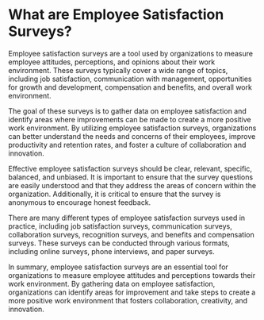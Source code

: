 # What are Employee Satisfaction Surveys?

Employee satisfaction surveys are a tool used by organizations to measure employee attitudes, perceptions, and opinions about their work environment. These surveys typically cover a wide range of topics, including job satisfaction, communication with management, opportunities for growth and development, compensation and benefits, and overall work environment.

The goal of these surveys is to gather data on employee satisfaction and identify areas where improvements can be made to create a more positive work environment. By utilizing employee satisfaction surveys, organizations can better understand the needs and concerns of their employees, improve productivity and retention rates, and foster a culture of collaboration and innovation.

Effective employee satisfaction surveys should be clear, relevant, specific, balanced, and unbiased. It is important to ensure that the survey questions are easily understood and that they address the areas of concern within the organization. Additionally, it is critical to ensure that the survey is anonymous to encourage honest feedback.

There are many different types of employee satisfaction surveys used in practice, including job satisfaction surveys, communication surveys, collaboration surveys, recognition surveys, and benefits and compensation surveys. These surveys can be conducted through various formats, including online surveys, phone interviews, and paper surveys.

In summary, employee satisfaction surveys are an essential tool for organizations to measure employee attitudes and perceptions towards their work environment. By gathering data on employee satisfaction, organizations can identify areas for improvement and take steps to create a more positive work environment that fosters collaboration, creativity, and innovation.
